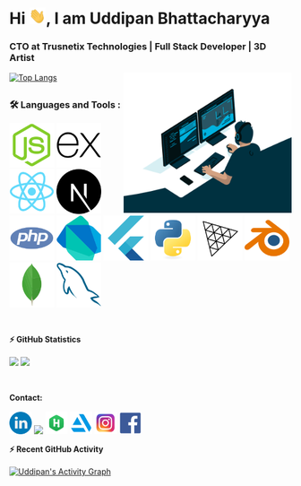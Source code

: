 <h1>Hi <img src="https://raw.githubusercontent.com/ABSphreak/ABSphreak/master/gifs/Hi.gif" width="30px">, I am Uddipan Bhattacharyya </h1>
<!--
**uddipan32/uddipan32** is a ✨ _special_ ✨ repository because its `README.md` (this file) appears on your GitHub profile.
-->
 
 <!-- <img align='right' src="https://github.com/uddipan32/uddipan32/blob/master/logo/DP.jpg" width="230" /> -->


<h3>CTO at Trusnetix Technologies | Full Stack Developer | 3D Artist </h3>



[![Top Langs](https://github-readme-stats.vercel.app/api/top-langs/?username=uddipan32&count_private=true&theme=gruvbox&hide_border=true&langs_count=8)](https://github.com/uddipan32/github-readme-stats)
<img align="right" alt="GIF" src="https://github.com/uddipan32/uddipan32/blob/master/code.gif?raw=true" width="300px" height="250px" />
##
### :hammer_and_wrench: Languages and Tools :
<div>
 <img src="https://github.com/devicons/devicon/blob/master/icons/nodejs/nodejs-original.svg" title="NodeJS" **alt="NodeJS" width="80" height="80"/>
 <img src="https://github.com/devicons/devicon/blob/master/icons/express/express-original.svg" title="Express" **alt="Express" width="80" height="80"/>
 <img src="https://github.com/devicons/devicon/blob/master/icons/react/react-original.svg" title=React" **alt="React" width="80" height="80"/>
 <img src="https://github.com/devicons/devicon/blob/master/icons/nextjs/nextjs-original.svg" title="NextJS" **alt="NextJS" width="80" height="80"/>
 <img src="https://github.com/devicons/devicon/blob/master/icons/php/php-plain.svg" title="PHP" **alt="PHP" width="80" height="80"/>
 <img src="https://github.com/devicons/devicon/blob/master/icons/dart/dart-original.svg" title="Dart" **alt="Dart" width="80" height="80"/>
 <img src="https://github.com/devicons/devicon/blob/master/icons/flutter/flutter-original.svg" title="Flutter" **alt="Flutter" width="80" height="80"/>
 <img src="https://github.com/devicons/devicon/blob/master/icons/python/python-original.svg" title="Python" **alt="Python" width="80" height="80"/>
 <img src="https://github.com/devicons/devicon/blob/master/icons/threejs/threejs-original.svg" title="ThreeJS" **alt="ThreeJS" width="80" height="80"/>
 <img src="https://github.com/devicons/devicon/blob/master/icons/blender/blender-original.svg" title="Blender" **alt="Blender" width="80" height="80"/>
 <img src="https://github.com/devicons/devicon/blob/master/icons/mongodb/mongodb-original.svg" title="MongoDB" **alt="MongoDB" width="80" height="80"/>
 <img src="https://github.com/devicons/devicon/blob/master/icons/mysql/mysql-original.svg" title="MySQL" **alt="MySQL" width="80" height="80"/>
</div>
<!-- 💻 Skilled in Python(Programming Language), JS, Dart, C/C++, PHP, Javascript, C# .\
🔭 I’m currently working on a project using javascript three.js. \
📱 Hobby - 3d Modelling using Blender 3d. \
-->

<!--[![Uddipan's github stats](https://github-readme-stats.vercel.app/api?username=uddipan32&show_icons=true&theme=gruvbox&hide_border=true)](https://github.com/uddipan32/github-readme-stats)-->
<br/><summary><b>⚡ GitHub Statistics</b></summary>
  <br/>
<img width="49.5%" src="https://github-readme-stats.vercel.app/api?username=uddipan32&show_icons=true&theme=gruvbox&hide_border=true" />
<img width="49.5%" src="https://github-readme-streak-stats.herokuapp.com/?user=uddipan32&theme=gruvbox&hide_border=true" />

<br/><summary><b>Contact:</b></summary>
  <br/>
<a href="https://www.linkedin.com/in/uddipanbhattacharyya/"><img src="https://github.com/uddipan32/uddipan32/blob/master/logo/linkedin.png" width="40" /></a>
<a href="mailto:uddipan.bhatta7@gmail.com"><img src="https://www.freepnglogos.com/uploads/logo-gmail-png/logo-gmail-png-gmail-icons-png-vector-icons-and-png-backgrounds-18.png" width="40" /></a>
<a href="https://www.hackerrank.com/uddipan_bhatta7"><img src="https://github.com/uddipan32/uddipan32/blob/master/logo/HackerRank.png" width="40" /></a>
<a href="https://uddipan_bhatta7.artstation.com"><img src="https://github.com/uddipan32/uddipan32/blob/master/logo/Artstation.png" width="40" /></a>
<a href="https://https://www.instagram.com/uddipanbhatta"><img src="https://github.com/uddipan32/uddipan32/blob/master/logo/Instagram.png" width="40" /></a>
<a href="https://facebook.com/uddipan.bhatta"><img src="https://github.com/uddipan32/uddipan32/blob/master/logo/Facebook.png" width="40" /></a>


<summary><b>⚡ Recent GitHub Activity</b></summary>
  <br/>
   <a href="https://github.com/uddipan32"><img alt="Uddipan's Activity Graph" src="https://activity-graph.herokuapp.com/graph?username=uddipan32&custom_title=uddipan32's%20Contribution%20Graph&theme=react-dark" /></a>
  <br/>
